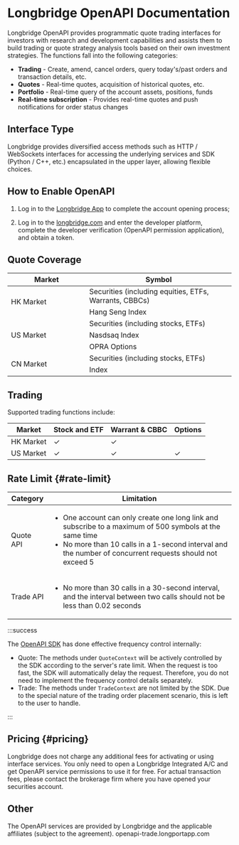 # Longbridge OpenAPI Documentation

Longbridge OpenAPI provides programmatic quote trading interfaces for investors with research and development capabilities and assists them to build trading or quote strategy analysis tools based on their own investment strategies. The functions fall into the following categories:

- **Trading** - Create, amend, cancel orders, query today's/past orders and transaction details, etc.
- **Quotes** - Real-time quotes, acquisition of historical quotes, etc.
- **Portfolio** - Real-time query of the account assets, positions, funds
- **Real-time subscription** - Provides real-time quotes and push notifications for order status changes

## Interface Type

Longbridge provides diversified access methods such as HTTP / WebSockets interfaces for accessing the underlying services and SDK (Python / C++, etc.) encapsulated in the upper layer, allowing flexible choices.

## How to Enable OpenAPI

1. Log in to the [Longbridge App](https://longbridge.com/download) to complete the account opening process;

2. Log in to the [longbridge.com](https://longbridge.com) and enter the developer platform, complete the developer verification (OpenAPI permission application), and obtain a token.

## Quote Coverage

<table>
    <thead>
    <tr>
        <th>Market</th>
        <th>Symbol</th>
    </tr>
    </thead>
    <tr>
        <td width="160" rowspan="2">HK Market</td>
        <td>Securities (including equities, ETFs, Warrants, CBBCs)</td>
    </tr>
    <tr>
        <td>Hang Seng Index</td>
    </tr>
    <tr>
        <td rowspan="3">US Market</td>
        <td>Securities (including stocks, ETFs)</td>
    </tr>
    <tr>
        <td>Nasdsaq Index</td>
    </tr>
    <tr>
        <td>OPRA Options</td>
    </tr>
    <tr>
        <td rowspan="2">CN Market</td>
        <td>Securities (including stocks, ETFs)</td>
    </tr>
    <tr>
        <td>Index</td>
    </tr>
</table>

## Trading

Supported trading functions include:

| Market    | Stock and ETF | Warrant & CBBC | Options |
| --------- | ------------- | -------------- | ------- |
| HK Market | ✓             | ✓              |         |
| US Market | ✓             | ✓              | ✓       |

## Rate Limit {#rate-limit}

| Category  | Limitation                                                                                                                                                                                                                            |
| --------- | ------------------------------------------------------------------------------------------------------------------------------------------------------------------------------------------------------------------------------------- |
| Quote API | <ul><li>One account can only create one long link and subscribe to a maximum of 500 symbols at the same time</li><li>No more than 10 calls in a 1-second interval and the number of concurrent requests should not exceed 5</li></ul> |
| Trade API | <ul><li>No more than 30 calls in a 30-second interval, and the interval between two calls should not be less than 0.02 seconds</li></ul>                                                                                              |

:::success

The [OpenAPI SDK](https://open.longbridge.com/sdk) has done effective frequency control internally:

- Quote: The methods under `QuoteContext` will be actively controlled by the SDK according to the server's rate limit. When the request is too fast, the SDK will automatically delay the request. Therefore, you do not need to implement the frequency control details separately.
- Trade: The methods under `TradeContext` are not limited by the SDK. Due to the special nature of the trading order placement scenario, this is left to the user to handle.

:::

## Pricing {#pricing}

Longbridge does not charge any additional fees for activating or using interface services. You only need to open a Longbridge Integrated A/C and get OpenAPI service permissions to use it for free. For actual transaction fees, please contact the brokerage firm where you have opened your securities account.

## Other

The OpenAPI services are provided by Longbridge and the applicable affiliates (subject to the agreement).
openapi-trade.longportapp.com
